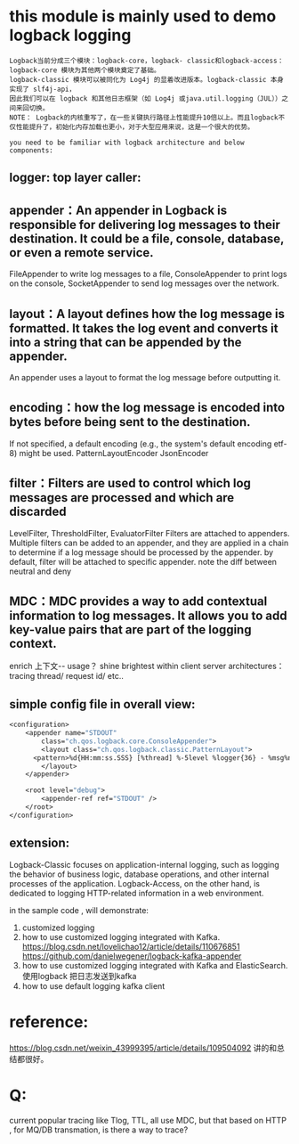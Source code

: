 # this module is mainly used to demo logback logging
    Logback当前分成三个模块：logback-core，logback- classic和logback-access：
    logback-core 模块为其他两个模块奠定了基础。
    logback-classic 模块可以被同化为 Log4j 的显着改进版本。logback-classic 本身实现了 slf4j-api，
    因此我们可以在 logback 和其他日志框架（如 Log4j 或java.util.logging（JUL））之间来回切换。
    NOTE： Logback的内核重写了，在一些关键执行路径上性能提升10倍以上。而且logback不仅性能提升了，初始化内存加载也更小，对于大型应用来说，这是一个很大的优势。

    you need to be familiar with logback architecture and below components:
## logger: top layer caller:

## appender：An appender in Logback is responsible for delivering log messages to their destination. It could be a file, console, database, or even a remote service.
FileAppender to write log messages to a file,
ConsoleAppender to print logs on the console,
SocketAppender to send log messages over the network.

## layout：A layout defines how the log message is formatted. It takes the log event and converts it into a string that can be appended by the appender.
An appender uses a layout to format the log message before outputting it.

## encoding：how the log message is encoded into bytes before being sent to the destination.
If not specified, a default encoding (e.g., the system's default encoding etf-8) might be used.
PatternLayoutEncoder
JsonEncoder

## filter：Filters are used to control which log messages are processed and which are discarded
LevelFilter, ThresholdFilter, EvaluatorFilter
Filters are attached to appenders. Multiple filters can be added to an appender, and they are applied in a chain to determine if a log message should be processed by the appender.
by default, filter will be attached to specific appender.
note the diff between neutral and deny

## MDC：MDC provides a way to add contextual information to log messages. It allows you to add key-value pairs that are part of the logging context.
  enrich 上下文-- usage？ 
  shine brightest within client server architectures： tracing thread/ request id/ etc..
  
## simple config file in overall view:
```dockerfile
<configuration>
	<appender name="STDOUT"
		class="ch.qos.logback.core.ConsoleAppender">
		<layout class="ch.qos.logback.classic.PatternLayout">
      <pattern>%d{HH:mm:ss.SSS} [%thread] %-5level %logger{36} - %msg%n</pattern>
		</layout>
	</appender>

	<root level="debug">
		<appender-ref ref="STDOUT" />
	</root>
</configuration>
```
## extension:
Logback-Classic focuses on application-internal logging, such as logging the behavior of business logic, database operations, and other internal processes of the application. 
Logback-Access, on the other hand, is dedicated to logging HTTP-related information in a web environment.

in the sample code , will demonstrate:
1. customized logging
2. how to use customized logging integrated with Kafka.
   https://blog.csdn.net/lovelichao12/article/details/110676851
   https://github.com/danielwegener/logback-kafka-appender
3. how to use customized logging integrated with Kafka and ElasticSearch.
  使用logback 把日志发送到kafka
4. how to use default logging kafka client


# reference: 
  https://blog.csdn.net/weixin_43999395/article/details/109504092
  讲的和总结都很好。

# Q:
current popular tracing like Tlog, TTL, all use MDC, but that based on HTTP , for MQ/DB transmation, is there a way to trace?





